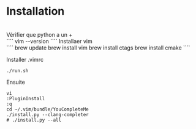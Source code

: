 # Installation
<br />
Vérifier que python a un +<br />
````
vim --version
````
Installaer vim<br />
````
brew update
brew install vim
brew install ctags
brew install cmake
````

Installer .vimrc
````
./run.sh
````

Ensuite

````
vi
:PluginInstall
:q
cd ~/.vim/bundle/YouCompleteMe
./install.py --clang-completer
# ./install.py --all
````

